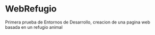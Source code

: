 # WebRefugio
Primera prueba de Entornos de Desarrollo, creacion de una pagina web basada en un refugio animal
